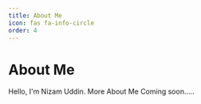 ```yaml
---
title: About Me
icon: fas fa-info-circle
order: 4
---
```


# About Me

Hello, I'm Nizam Uddin.
More About Me Coming soon.....
